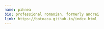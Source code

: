 ```yaml
---
name: pihnea
bio: professional romanian. formerly andrei
link: https://botoaca.github.io/index.html
---
```

